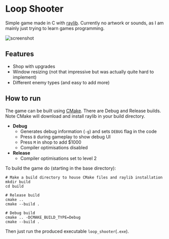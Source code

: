 # Loop Shooter

Simple game made in C with [raylib](https://github.com/raysan5/raylib). Currently no artwork or sounds, as I am mainly just trying to learn games programming.

![screenshot](https://i.imgur.com/UkTbvJo.png)

## Features

- Shop with upgrades
- Window resizing (not that impressive but was actually quite hard to implement)
- Different enemy types (and easy to add more)

## How to run

The game can be built using [CMake](https://cmake.org/download/). There are Debug and Release builds. Note CMake will download and install raylib in your build directory.

- **Debug**
    - Generates debug information (`-g`) and sets `DEBUG` flag in the code
    - Press `B` during gameplay to show debug UI
    - Press `M` in shop to add $1000
    - Compiler optimisations disabled
- **Release**
    - Compiler optimisations set to level 2

To build the game do (starting in the base directory):
```console
# Make a build directory to house CMake files and raylib installation
mkdir build
cd build

# Release build
cmake ..
cmake --build .

# Debug build
cmake .. -DCMAKE_BUILD_TYPE=Debug
cmake --build .
```

Then just run the produced executable `loop_shooter`(`.exe`).

